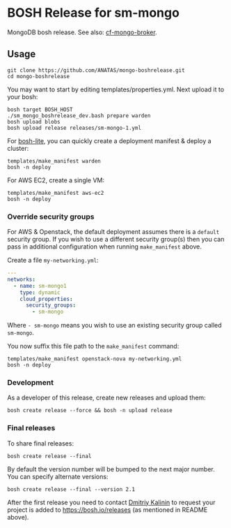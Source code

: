 # BOSH Release for sm-mongo

MongoDB bosh release. See also: [cf-mongo-broker](https://github.com/Anatas/cf-mongo-broker).

## Usage

```
git clone https://github.com/ANATAS/mongo-boshrelease.git
cd mongo-boshrelease
```

You may want to start by editing templates/properties.yml. Next upload it to your bosh:
```
bosh target BOSH_HOST
./sm_mongo_boshrelease_dev.bash prepare warden
bosh upload blobs
bosh upload release releases/sm-mongo-1.yml
```

For [bosh-lite](https://github.com/cloudfoundry/bosh-lite), you can quickly create a deployment manifest & deploy a cluster:

```
templates/make_manifest warden
bosh -n deploy
```

For AWS EC2, create a single VM:

```
templates/make_manifest aws-ec2
bosh -n deploy
```

### Override security groups

For AWS & Openstack, the default deployment assumes there is a `default` security group. If you wish to use a different security group(s) then you can pass in additional configuration when running `make_manifest` above.

Create a file `my-networking.yml`:

``` yaml
---
networks:
  - name: sm-mongo1
    type: dynamic
    cloud_properties:
      security_groups:
        - sm-mongo
```

Where `- sm-mongo` means you wish to use an existing security group called `sm-mongo`.

You now suffix this file path to the `make_manifest` command:

```
templates/make_manifest openstack-nova my-networking.yml
bosh -n deploy
```

### Development

As a developer of this release, create new releases and upload them:

```
bosh create release --force && bosh -n upload release
```

### Final releases

To share final releases:

```
bosh create release --final
```

By default the version number will be bumped to the next major number. You can specify alternate versions:


```
bosh create release --final --version 2.1
```

After the first release you need to contact [Dmitriy Kalinin](mailto://dkalinin@pivotal.io) to request your project is added to https://bosh.io/releases (as mentioned in README above).
